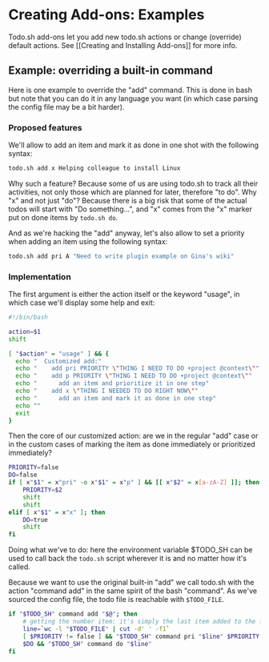 # Creating Add-ons: Examples

Todo.sh add-ons let you add new todo.sh actions or change (override) default
actions. See [[Creating and Installing Add-ons]] for more info.

## Example: overriding a built-in command

Here is one example to override the "add" command. This is done in bash but note
that you can do it in any language you want (in which case parsing the config
file may be a bit harder).

### Proposed features

We'll allow to add an item and mark it as done in one shot with the following
syntax:

```bash
todo.sh add x Helping colleague to install Linux
```

Why such a feature? Because some of us are using todo.sh to track all their
activities, not only those which are planned for later, therefore "to do". Why
"x" and not just "do"? Because there is a big risk that some of the actual
todos will start with "Do something...", and "x" comes from the "x" marker put
on done items by `todo.sh do`.

And as we're hacking the "add" anyway, let's also allow to set a priority when
adding an item using the following syntax:

```bash
todo.sh add pri A "Need to write plugin example on Gina's wiki"
```

### Implementation

The first argument is either the action itself or the keyword "usage", in which
case we'll display some help and exit:

```bash
#!/bin/bash

action=$1
shift

[ "$action" = "usage" ] && {
  echo "  Customized add:"
  echo "    add pri PRIORITY \"THING I NEED TO DO +project @context\""
  echo "    add p PRIORITY \"THING I NEED TO DO +project @context\""
  echo "      add an item and prioritize it in one step"
  echo "    add x \"THING I NEEDED TO DO RIGHT NOW\""
  echo "      add an item and mark it as done in one step"
  echo ""
  exit
}
```

Then the core of our customized action: are we in the regular "add" case or in
the custom cases of marking the item as done immediately or prioritized
immediately?

```bash
PRIORITY=false
DO=false
if [ x"$1" = x"pri" -o x"$1" = x"p" ] && [[ x"$2" = x[a-zA-Z] ]]; then
    PRIORITY=$2
    shift
    shift
elif [ x"$1" = x"x" ]; then
    DO=true
    shift
fi
```

Doing what we've to do: here the environment variable $TODO_SH can be used to
call back the `todo.sh` script wherever it is and no matter how it's called.

Because we want to use the original built-in "add" we call todo.sh with the
action "command add" in the same spirit of the bash "command". As we've sourced
the config file, the todo file is reachable with `$TODO_FILE`.

```bash
if "$TODO_SH" command add "$@"; then
    # getting the number item: it's simply the last item added to the file
    line=`wc -l "$TODO_FILE" | cut -d' ' -f1`
    [ $PRIORITY != false ] && "$TODO_SH" command pri "$line" $PRIORITY
    $DO && "$TODO_SH" command do "$line"
fi
```

